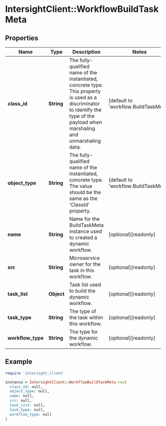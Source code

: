 # IntersightClient::WorkflowBuildTaskMeta

## Properties

| Name | Type | Description | Notes |
| ---- | ---- | ----------- | ----- |
| **class_id** | **String** | The fully-qualified name of the instantiated, concrete type. This property is used as a discriminator to identify the type of the payload when marshaling and unmarshaling data. | [default to &#39;workflow.BuildTaskMeta&#39;] |
| **object_type** | **String** | The fully-qualified name of the instantiated, concrete type. The value should be the same as the &#39;ClassId&#39; property. | [default to &#39;workflow.BuildTaskMeta&#39;] |
| **name** | **String** | Name for the BuildTaskMeta instance used to created a dynamic workflow. | [optional][readonly] |
| **src** | **String** | Microservice owner for the task in this workflow. | [optional][readonly] |
| **task_list** | **Object** | Task list used to build the dynamic workflow. | [optional][readonly] |
| **task_type** | **String** | The type of the task within this workflow. | [optional][readonly] |
| **workflow_type** | **String** | The type for the dynamic workflow. | [optional][readonly] |

## Example

```ruby
require 'intersight_client'

instance = IntersightClient::WorkflowBuildTaskMeta.new(
  class_id: null,
  object_type: null,
  name: null,
  src: null,
  task_list: null,
  task_type: null,
  workflow_type: null
)
```

